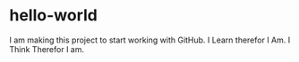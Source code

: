 # hello-world
I am making this project to start working with GitHub.
I Learn therefor I Am.
I Think Therefor I am.
